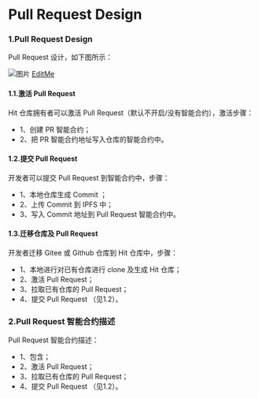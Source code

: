 Pull Request Design
=======

### 1.Pull Request Design

Pull Request 设计，如下图所示：

![图片](https://docs.google.com/drawings/d/e/2PACX-1vS-cTe6zRya4skDUlRr5wNwx7mIawrtJUzLFGqHviJG4HVo8bG4o11tO9emVsftAN9ZkNkWgZiaepJH/pub?w=960&h=720)
[EditMe](https://docs.google.com/drawings/d/1aDw-sOe4D_t1gdjRihNd0SzZOEz2-jcK34lmCmSnehA/edit?usp=sharing)

#### 1.1.激活 Pull Request

Hit 仓库拥有者可以激活 Pull Request（默认不开启/没有智能合约），激活步骤：

* 1、创建 PR 智能合约；
* 2、把 PR 智能合约地址写入仓库的智能合约中。

#### 1.2.提交 Pull Request

开发者可以提交 Pull Request 到智能合约中，步骤：

* 1、本地仓库生成 Commit ；
* 2、上传 Commit 到 IPFS 中；
* 3、写入 Commit 地址到 Pull Request 智能合约中。

#### 1.3.迁移仓库及 Pull Request

开发者迁移 Gitee 或 Github 仓库到 Hit 仓库中，步骤：

* 1、本地进行对已有仓库进行 clone 及生成 Hit 仓库；
* 2、激活 Pull Request；
* 3、拉取已有仓库的 Pull Request；
* 4、提交 Pull Request （见1.2）。

### 2.Pull Request 智能合约描述

Pull Request 智能合约描述：

* 1、包含；
* 2、激活 Pull Request；
* 3、拉取已有仓库的 Pull Request；
* 4、提交 Pull Request （见1.2）。

